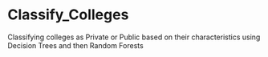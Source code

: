 # Classify_Colleges
Classifying colleges as Private or Public based on their characteristics using Decision Trees and then Random Forests
